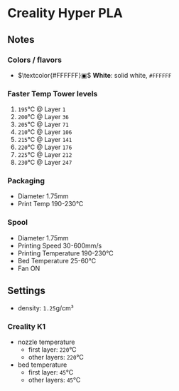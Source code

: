 # Creality Hyper PLA

## Notes

### Colors / flavors

- $\textcolor{#FFFFFF}▣$ **White**: solid white, `#FFFFFF`

### Faster Temp Tower levels

1. `195`°C @ Layer `1`
2. `200`°C @ Layer `36`
3. `205`°C @ Layer `71`
4. `210`°C @ Layer `106`
5. `215`°C @ Layer `141`
6. `220`°C @ Layer `176`
7. `225`°C @ Layer `212`
8. `230`°C @ Layer `247`

### Packaging

- Diameter 1.75mm
- Print Temp 190-230°C

### Spool

- Diameter 1.75mm
- Printing Speed 30-600mm/s
- Printing Temperature 190-230°C
- Bed Temperature 25-60°C
- Fan ON

## Settings

- density: `1.25`g/cm³

### Creality K1

- nozzle temperature
    - first layer: `220`°C
    - other layers: `220`°C
- bed temperature
    - first layer: `45`°C
    - other layers: `45`°C
